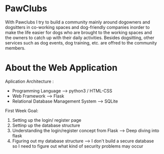# PawClubs
With Pawclubs I try to build a community mainly around dogowners and dogsitters in co-working spaces and dog-friendly companies inorder to make the life easier for dogs who are brought to the working spaces and the owners to catch up with their daily activities. Besides dogsitting, other services such as dog events, dog training, etc. are offred to the community members.
# About the Web Application
 Aplication Architecture :
- Programming Language --> python3 / HTML-CSS
- Web Framework --> Flask
- Relational Database Management System --> SQLite


First Week Goal:
1) Setting up the login/ register page
2) Settinp up the database structure
3) Understanding the login/register concept from Flask --> Deep diving into flask 
4) Figuring out my database structure --> I don't build  a secure database so I need to figure out what kind of security problems may occur 
